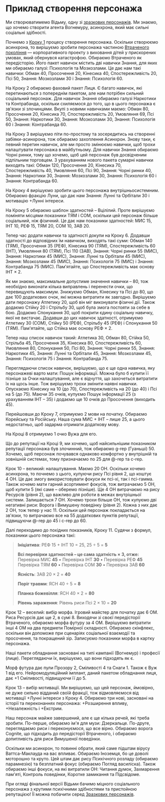 # Приклад створення персонажа

Ми створюватимемо Відьму, одну зі [зразкових персонажів](../05/00-sample-characters.md). Ми знаємо, що хочемо створити агента Вогнемуру, асинхрона, який має сильні соціальні здібності.

Почнемо з [Кроку 1](../04/04-step-1-background.md) процесу створення персонажа. Оскільки створюємо асинхрона, то вирішуємо зробити персонажа частиною [Втраченого покоління](../08/06-family-and-children.md#Втрачені) — корпоративного проекту з виховання дітей у прискорених умовах, який обернувся катастрофою. Обираємо Втраченого як передісторію. Його пакет навичок містить дві навички Знання, для яких ми обираємо галузі: Психологія та Мозкозлами. Це дає нам такі навички: Обман 40, Просочення 20, Кінесика 40, Спостережливість 20, Псі 50, Знання: Мозкозлами 30 і Знання: Психологія 60.

На Кроку 2 обираємо фаховий пакет Лиця. Є багато навичок, які перетинаються з попереднім пакетом, але нам потрібен сильний соціальний персонаж. Для навичок Знання обираємо галузі Наркотики та Контрабанда, оскільки схиляємося до того, що в цього персонажа є зв'язки зі злочинцями. Вкупі з новими навичками маємо: Обман 80, Просочення 20, Кінесика 70, Спостережливість 20, Умовляння 69, Псі 50, Знання: Наркотики 30, Знання: Мозкозлами 30, Знання: Психологія 60 і Знання: Контрабанда 60.

На Кроку 3 вирішуємо піти по-простому та зосередитись на створенні забіяки-асинхрона, тож обираємо захоплення Асинхрон. Знову таки, є певний перетин навичок, але ми просто змінюємо навички, щоб трохи налаштувати персонажа в майбутньому. Для навички Знання обираємо Чорні ринки, тому що хочемо, щоб цей персонаж був досвідченим підпільним торговцем. З урахуванням нового пакета сумарні навички виходять такі: Обман 120, Просочення 20, Кінесика 70, Спостережливість 40, Умовляння 60, Псі 90, Знання: Чорні ринки 40, Знання: Наркотики 30, Знання: Мозкозлами 30, Знання: Психологія 60 і Знання: Контрабанда 60.

На Кроку 4 вирішуємо зробити цього персонажа внутрішньосистемним. Обираємо фракцію Луни, що дає нам Знання: Лунні та Орбітали 30 і мотивацію +Лунні інтереси.

На Кроку 5 обираємо шаблон здатностей – Вцілілий. Проте вирішуємо поміняти місцями показники ТЯМ і СОМ, оскільки цей персонаж більше соціальний, ніж фізичний. Це дає нам показники здатностей: МИС 15, ІНТ 10, РЕФ 15, ТЯМ 20, СОМ 10, ЗАВ 20.

Тепер час додати навички та здатності докупи на Кроку 6. Додавши здатності до відповідних їм навичком, виходять такі суми: Обман 140 (ТЯМ), Просочення 35 (РЕФ), Кінесика 90 (ТЯМ), Спостережливість 60 (ІНТ), Умовляння 80 (ТЯМ), Псі 110 (ЗАВ), Знання: Чорні ринки 55 (МИС), Знання: Наркотики 45 (МИС), Знання: Лунні та Орбітали 45 (МИС), Знання: Мозкозлами 45 (МИС), Знання: Психологія 75 (МИС) і Знання: Контрабанда 75 (МИС). Пам'ятайте, що Спостережливість має основу ІНТ × 2.

Як ми знаємо, максимальне допустиме значення навички – 80, тож необхідно виконати кілька виправлень і перенести очки, що перевищують максимум. Знижуємо Обман, Кінесику та Псі до 80, що дає 100 додаткових очок, які можна витратити як завгодно. Вирішуємо дати персонажу Атлетику 20, щоб він міг виконувати фізичні дії. Також додаємо Стійку 20 і Стрільбу 30, щоб була змога постояти за себе в бою. Додаємо Спонукання 30, щоб покрити єдину соціальну навичку, якої не вистачає. Додавши до цих навичок здатності, отримуємо Атлетику 30 (СОМ), Стійку 50 (РЕФ), Стрільбу 45 (РЕФ) і Спонукання 50 (ТЯМ). Пам'ятайте, що Стійка має основу РЕФ × 2.

Тепер наш список навичок такий: Атлетика 30, Обман 80, Стійка 50, Стрільба 45, Просочення 35, Кінесика 80, Спостережливість 60, Умовляння 80, Спонукання 50, Псі 80, Знання: Чорні ринки 55, Знання: Наркотики 45, Знання: Лунні та Орбітали 45, Знання: Мозкозлами 45, Знання: Психологія 75 і Знання: Контрабанда 75.

Переглядаючи список навичок, вирішуємо, що є ще одна навичка, яку персонажеві варто мати: Пошук інформації. Можна було б купити її пізніше за Очки налаштування, але є відчуття, що захочеться витратити їх на щось інше. Тож вирішуємо трохи змінити наявні навички. Опускаємо Кінесику на 10 (до 70), Спостережливість на 20 (до 40) і Псі на 5 (до 75). Маючи 35 очків, купуємо Пошук інформації 25 (з урахуванням ІНТ – 35) і додаємо ще 10 очків до Просочення (виходить 45).

Перейшовши до Кроку 7, отримуємо 2 мови на початку. Обираємо Корейську та Російську. Наша сума МИС + ІНТ – лише 25, а цього недостатньо, щоб задарма отримати додаткову мову.

На Кроці 8 отримуємо 1 очко Вужа для его.

Що до репутації на Кроці 9, ми хочемо, щоб найсильнішим показником репутації персонажа був злочинний, тож обираємо g-rep (Гуаньші) 50. Хочемо, щоб персонаж почувався однаково комфортно у внутрішній та зовнішній системах, тому призначаємо по 25 для @-rep та c-rep.

Крок 10 – великий: налаштування. Маємо 20&nbsp;ОН. Оскільки хочемо асинхрона, то почнемо з цього, купуючи рису Псі рівня 2, що коштує 4&nbsp;ОН. Це дає змогу використовувати фокуси як псі-хі, так і псі-гамма. Також хочемо мати гарний асортимент фокусів, тож витрачаємо 5&nbsp;ОН, щоб купити 5 (які саме – оберемо пізніше). Ще 4&nbsp;ОН витрачаємо на рису Ресурсів (рівня 2), що важливо для роботи в межах внутрішньої системи. Залишається 7&nbsp;ОН. Хочемо трохи більше ОН, тож купуємо дві негативні риси: Ворога і Вимушену поведінку (рівня 2). Кожна з них дає 2&nbsp;ОН, тож тепер у нас 11. Оскільки цей персонаж покладається на зв'язки, то витрачаємо все на 55 додаткових пунктів репутації, підвищуючи @-rep до 45 і c-rep до 60.

Далі переходимо до похідних показників, Кроку 11. Судячи з формул, показники цього персонажа такі:

<blockquote>

**Ініціатива**: РЕФ 15 + ІНТ 10 = 25, 25 ÷ 5 = **5**

**Всі перевірки здатностей – це сама здатність × 3, отже:**<br>
Перевірка МИС **45** • Перевірка ІНТ **30** • Перевірка РЕФ **45**<br>
Перевірка ТЯМ **60** • Перевірка СОМ **30** • Перевірка ЗАВ **60**

**Ясність**: ЗАВ 20 × 2 = **40**

**Поріг травми**: ЯСН 40 ÷ 5 = **8**

**Планка божевілля**: ЯСН 40 × 2 = **80**

**Рівень зараження**: Рівень риси Псі 2 × 10 = **20**

</blockquote>

Крок 12 – веселий: вибір морфа. Ігровий майстер для початку дає 6&nbsp;ОМ. Риса Ресурсів дає ще 2, в сумі 8. Виходячи зі своєї передісторії Втраченого, обираємо морфа футуру за 4&nbsp;ОМ. Вирішуємо витратити інші 4&nbsp;ОМ на два предмети Помірної складності. Обираємо скінфлекс, оскільки він допоможе при сценаріях соціальної взаємодії та просочення, та покращений зір. Записуємо показники морфа в картку персонажа.

Наші пакети обладнання засновані на типі кампанії (Вогнемур) і професії (лице). Переглядаючи їх, вирішуємо, що вони підходять як є.

Морф футура дає пули Прозору 2, Сміливості 4 та Снаги 1. Також є Вуж 1 від его. Нейромодуляційний імплант, даний пакетом обладнання лиця, дає +1 Сміливості, підвищуючи її до 5.

Крок 13 – вибір мотивації. Ми вирішуємо, що цей персонаж, ймовірно, не дуже сильно відданий своїй фракції, тож відмовляємося від мотивації +Лунні інтереси з Кроку 4. Обираємо три нові, засновані на історії та переконаннях персонажа: +Розширення впливу, +Незалежність і +Екстрим.

Наш персонаж майже завершений, але є ще кілька речей, які треба зробити. По-перше, обираємо ім'я для музи: Дзеркальце. По-друге, переглядаємо риси і переконуємося, що все вірно. Обираємо ворога Cognite, що підходить до передісторії Втраченого, і обираємо допитливість для риси Вимушеної поведінки.

Оскільки ми асинхрон, то повинні обрати, який саме підштам вірусу Ваттса-Маклауда на вас впливає. Обираємо Іноземця, бо це доволі моторошно та круто. Цей штам дає рису Психічного розладу (обираємо парамнезію) та безплатний фокус (обираємо Погляд василіска). Також обираємо інші фокуси, на які витратили ОН: Читання думок, Захмарення пам'яті, Контроль поведінки, Коротке замикання та Підсвідоме.

При огляді фінальної версії Відьми бачимо міцного соціального персонажа з крутими психічними здібностями та пристойною репутацією! Її можна побачити серед [Зразкових персонажів](../05/00-sample-characters.md).
